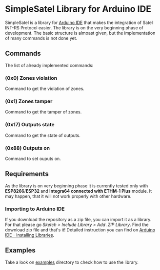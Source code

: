 # SimpleSatel Library for Arduino IDE

SimpleSatel is a library for [Arduino IDE](https://www.arduino.cc/en/software) that makes the integration of Satel INT-RS Protocol easier. 
The library is on the very beginning phase of development. The basic structure is almoast given, but the implementation of many commands is not done yet.

## Commands
The list of already implemented commands:

### (0x0) Zones violation
Command to get the violation of zones.

### (0x1) Zones tamper
Command to get the tamper of zones.

### (0x17) Outputs state
Command to get the state of outputs.

### (0x88) Outputs on
Command to set ouputs on.

## Requirements
As the library is on very beginning phase it is currently tested only with **ESP8266**/**ESP32** and **Integra64 connected with ETHM-1 Plus** module. It may happen, that it will not work properly with other hardware.

### Importing to Arduino IDE
If you download the repository as a zip file, you can import it as a library. For that please go *Sketch > Include Library > Add .ZIP Library*. Find the download zip file and that's it! Detailed instruction you can find on [Arduino IDE - Installing Libraries](https://docs.arduino.cc/software/ide-v1/tutorials/installing-libraries).

## Examples
Take a look on [examples](examples/) directory to check how to use the library.
